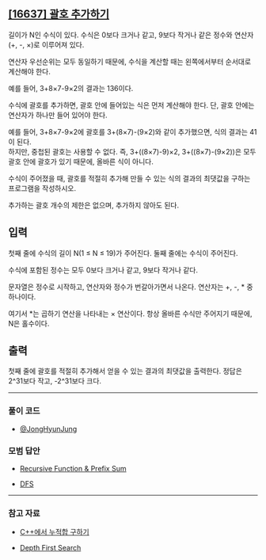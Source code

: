 ## [[16637] 괄호 추가하기](https://www.acmicpc.net/problem/12869)
길이가 N인 수식이 있다. 수식은 0보다 크거나 같고, 9보다 작거나 같은 정수와 연산자(+, -, ×)로 이루어져 있다. 

연산자 우선순위는 모두 동일하기 때문에, 수식을 계산할 때는 왼쪽에서부터 순서대로 계산해야 한다. 

예를 들어, 3+8×7-9×2의 결과는 136이다.

수식에 괄호를 추가하면, 괄호 안에 들어있는 식은 먼저 계산해야 한다. 단, 괄호 안에는 연산자가 하나만 들어 있어야 한다.

예를 들어, 3+8×7-9×2에 괄호를 3+(8×7)-(9×2)와 같이 추가했으면, 식의 결과는 41이 된다. 
<br>
하지만, 중첩된 괄호는 사용할 수 없다. 즉, 3+((8×7)-9)×2, 3+((8×7)-(9×2))은 모두 괄호 안에 괄호가 있기 때문에, 올바른 식이 아니다.

수식이 주어졌을 때, 괄호를 적절히 추가해 만들 수 있는 식의 결과의 최댓값을 구하는 프로그램을 작성하시오. 

추가하는 괄호 개수의 제한은 없으며, 추가하지 않아도 된다.

## 입력
첫째 줄에 수식의 길이 N(1 ≤ N ≤ 19)가 주어진다. 둘째 줄에는 수식이 주어진다. 

수식에 포함된 정수는 모두 0보다 크거나 같고, 9보다 작거나 같다. 

문자열은 정수로 시작하고, 연산자와 정수가 번갈아가면서 나온다. 연산자는 +, -, * 중 하나이다. 

여기서 *는 곱하기 연산을 나타내는 × 연산이다. 항상 올바른 수식만 주어지기 때문에, N은 홀수이다.

## 출력
첫째 줄에 괄호를 적절히 추가해서 얻을 수 있는 결과의 최댓값을 출력한다. 정답은 2^31보다 작고, -2^31보다 크다.

***

### 풀이 코드

- [@JongHyunJung](https://github.com/almond0115/Algorithm-CodingTest/blob/main/BackJoon/완전탐색%2C백트래킹/16637/jjh.cpp)

### 모범 답안

- [Recursive Function & Prefix Sum](https://github.com/almond0115/Algorithm-CodingTest/blob/main/BackJoon/완전탐색%2C백트래킹/16637/solution_1.cpp)

- [DFS](https://github.com/almond0115/Algorithm-CodingTest/blob/main/BackJoon/16637/solution_2.cpp)

***

### 참고 자료

* [C++에서 누적합 구하기](https://almond0115.tistory.com/entry/C에서-누적합-구하기)

* [Depth First Search](https://almond0115.tistory.com/entry/DFS-Depth-First-Search-이란)
